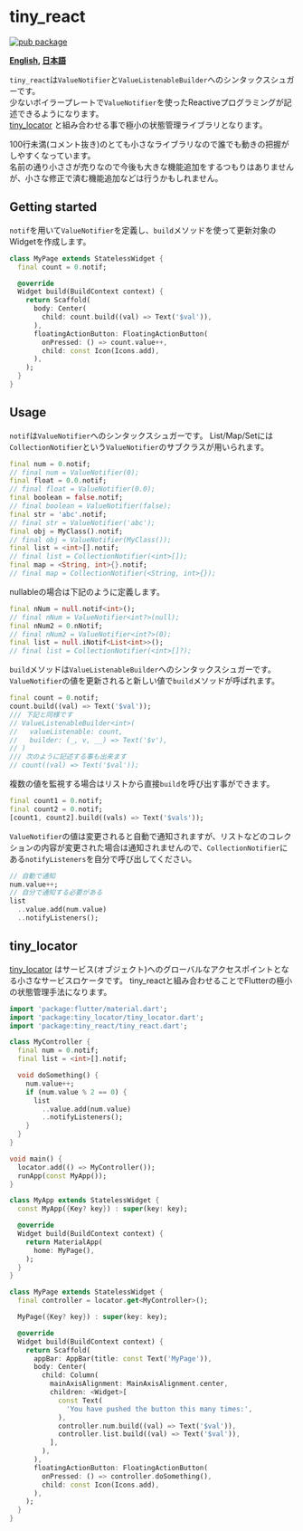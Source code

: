 # tiny_react

[![pub package](https://img.shields.io/pub/v/tiny_react.svg)](https://pub.dartlang.org/packages/tiny_react)


**[English](https://github.com/zuvola/tiny_react/blob/master/README.md), [日本語](https://github.com/zuvola/tiny_react/blob/master/README_jp.md)**


`tiny_react`は`ValueNotifier`と`ValueListenableBuilder`へのシンタックスシュガーです。  
少ないボイラープレートで`ValueNotifier`を使ったReactiveプログラミングが記述できるようになります。  
[tiny_locator](https://pub.dartlang.org/packages/tiny_locator)
と組み合わせる事で極小の状態管理ライブラリとなります。

100行未満(コメント抜き)のとても小さなライブラリなので誰でも動きの把握がしやすくなっています。  
名前の通り小ささが売りなので今後も大きな機能追加をするつもりはありませんが、小さな修正で済む機能追加などは行うかもしれません。


## Getting started

`notif`を用いて`ValueNotifier`を定義し、`build`メソッドを使って更新対象のWidgetを作成します。

```dart
class MyPage extends StatelessWidget {
  final count = 0.notif;

  @override
  Widget build(BuildContext context) {
    return Scaffold(
      body: Center(
        child: count.build((val) => Text('$val')),
      ),
      floatingActionButton: FloatingActionButton(
        onPressed: () => count.value++,
        child: const Icon(Icons.add),
      ),
    );
  }
}
```


## Usage

`notif`は`ValueNotifier`へのシンタックスシュガーです。
List/Map/Setには`CollectionNotifier`という`ValueNotifier`のサブクラスが用いられます。

```dart
final num = 0.notif;
// final num = ValueNotifier(0);
final float = 0.0.notif;
// final float = ValueNotifier(0.0);
final boolean = false.notif;
// final boolean = ValueNotifier(false);
final str = 'abc'.notif;
// final str = ValueNotifier('abc');
final obj = MyClass().notif;
// final obj = ValueNotifier(MyClass());
final list = <int>[].notif;
// final list = CollectionNotifier(<int>[]);
final map = <String, int>{}.notif;
// final map = CollectionNotifier(<String, int>{});
```

nullableの場合は下記のように定義します。

```dart
final nNum = null.notif<int>();
// final nNum = ValueNotifier<int?>(null);
final nNum2 = 0.nNotif;
// final nNum2 = ValueNotifier<int?>(0);
final list = null.iNotif<List<int>>();
// final list = CollectionNotifier(<int>[]?);
```


`build`メソッドは`ValueListenableBuilder`へのシンタックスシュガーです。
`ValueNotifier`の値を更新されると新しい値で`build`メソッドが呼ばれます。

```dart
final count = 0.notif;
count.build((val) => Text('$val'));
/// 下記と同様です
// ValueListenableBuilder<int>(
//   valueListenable: count,
//   builder: (_, v, __) => Text('$v'),
// )
/// 次のように記述する事も出来ます
// count((val) => Text('$val'));
```


複数の値を監視する場合はリストから直接`build`を呼び出す事ができます。

```dart
final count1 = 0.notif;
final count2 = 0.notif;
[count1, count2].build((vals) => Text('$vals'));
```


`ValueNotifier`の値は変更されると自動で通知されますが、リストなどのコレクションの内容が変更された場合は通知されませんので、`CollectionNotifier`にある`notifyListeners`を自分で呼び出してください。

```dart
// 自動で通知
num.value++;
// 自分で通知する必要がある
list
  ..value.add(num.value)
  ..notifyListeners();
```


## tiny_locator

[tiny_locator](https://pub.dartlang.org/packages/tiny_locator)
はサービス(オブジェクト)へのグローバルなアクセスポイントとなる小さなサービスロケータです。
tiny_reactと組み合わせることでFlutterの極小の状態管理手法になります。

```dart
import 'package:flutter/material.dart';
import 'package:tiny_locator/tiny_locator.dart';
import 'package:tiny_react/tiny_react.dart';

class MyController {
  final num = 0.notif;
  final list = <int>[].notif;

  void doSomething() {
    num.value++;
    if (num.value % 2 == 0) {
      list
        ..value.add(num.value)
        ..notifyListeners();
    }
  }
}

void main() {
  locator.add(() => MyController());
  runApp(const MyApp());
}

class MyApp extends StatelessWidget {
  const MyApp({Key? key}) : super(key: key);

  @override
  Widget build(BuildContext context) {
    return MaterialApp(
      home: MyPage(),
    );
  }
}

class MyPage extends StatelessWidget {
  final controller = locator.get<MyController>();

  MyPage({Key? key}) : super(key: key);

  @override
  Widget build(BuildContext context) {
    return Scaffold(
      appBar: AppBar(title: const Text('MyPage')),
      body: Center(
        child: Column(
          mainAxisAlignment: MainAxisAlignment.center,
          children: <Widget>[
            const Text(
              'You have pushed the button this many times:',
            ),
            controller.num.build((val) => Text('$val')),
            controller.list.build((val) => Text('$val')),
          ],
        ),
      ),
      floatingActionButton: FloatingActionButton(
        onPressed: () => controller.doSomething(),
        child: const Icon(Icons.add),
      ),
    );
  }
}
```
